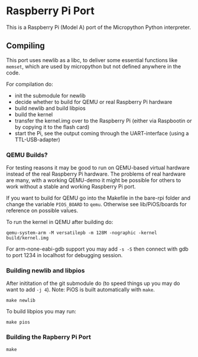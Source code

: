 # Raspberry Pi Port

This is a Raspberry Pi (Model A) port of the Micropython Python interpreter. 

## Compiling

This port uses newlib as a libc, to deliver some essential functions like ```memset```, which are used by micropython but not defined anywhere in the code. 

For compilation do:
- init the submodule for newlib
- decide whether to build for QEMU or real Raspberry Pi hardware
- build newlib and build libpios
- build the kernel
- transfer the kernel.img over to the Raspberry Pi (either via Raspbootin or by copying it to the flash card)
- start the Pi, see the output coming through the UART-interface (using a TTL-USB-adapter)

### QEMU Builds?

For testing reasons it may be good to run on QEMU-based virtual hardware instead of the real Raspberry Pi hardware. The problems of real hardware are many, with a working QEMU-demo it might be possible for others to work without a stable and working Raspberry Pi port.

If you want to build for QEMU go into the Makefile in the bare-rpi folder and change the variable ```PIOS_BOARD``` to ```qemu```. Otherwise see lib/PiOS/boards for reference on possible values.

To run the kernel in QEMU after building do:

```
qemu-system-arm -M versatilepb -m 128M -nographic -kernel build/kernel.img
```

For arm-none-eabi-gdb support you may add ```-s -S``` then connect with gdb to port 1234 in localhost for debugging session.

### Building newlib and libpios

After inititation of the git submodule do (to speed things up you may do want to add ```-j 4```). Note: PiOS is built automatically with ```make```. 

```
make newlib
```

To build libpios you may run:

```
make pios
```

### Building the Rapberry Pi Port

```
make
```
